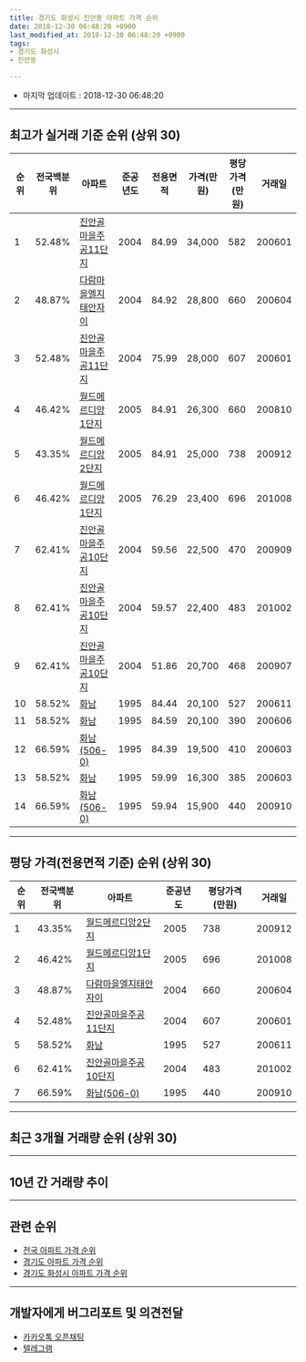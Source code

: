 ```yaml
---
title: 경기도 화성시 진안동 아파트 가격 순위
date: 2018-12-30 06:48:20 +0900
last_modified_at: 2018-12-30 06:48:20 +0900
tags:
- 경기도 화성시
- 진안동

---
```


* 마지막 업데이트 : 2018-12-30 06:48:20

---

## 최고가 실거래 기준 순위 (상위 30)


|순위|전국백분위|아파트|준공년도|전용면적|가격(만원)|평당가격(만원)|거래일|
|---|---|---|---|---|---|---|---|
|1|52.48%|[진안골마을주공11단지](https://search.naver.com/search.naver?query=%EA%B2%BD%EA%B8%B0%EB%8F%84+%ED%99%94%EC%84%B1%EC%8B%9C+%EC%A7%84%EC%95%88%EB%8F%99+%EC%A7%84%EC%95%88%EA%B3%A8%EB%A7%88%EC%9D%84%EC%A3%BC%EA%B3%B511%EB%8B%A8%EC%A7%80)|2004|84.99|34,000|582|200601|
|2|48.87%|[다람마을엘지태안자이](https://search.naver.com/search.naver?query=%EA%B2%BD%EA%B8%B0%EB%8F%84+%ED%99%94%EC%84%B1%EC%8B%9C+%EC%A7%84%EC%95%88%EB%8F%99+%EB%8B%A4%EB%9E%8C%EB%A7%88%EC%9D%84%EC%97%98%EC%A7%80%ED%83%9C%EC%95%88%EC%9E%90%EC%9D%B4)|2004|84.92|28,800|660|200604|
|3|52.48%|[진안골마을주공11단지](https://search.naver.com/search.naver?query=%EA%B2%BD%EA%B8%B0%EB%8F%84+%ED%99%94%EC%84%B1%EC%8B%9C+%EC%A7%84%EC%95%88%EB%8F%99+%EC%A7%84%EC%95%88%EA%B3%A8%EB%A7%88%EC%9D%84%EC%A3%BC%EA%B3%B511%EB%8B%A8%EC%A7%80)|2004|75.99|28,000|607|200601|
|4|46.42%|[월드메르디앙1단지](https://search.naver.com/search.naver?query=%EA%B2%BD%EA%B8%B0%EB%8F%84+%ED%99%94%EC%84%B1%EC%8B%9C+%EC%A7%84%EC%95%88%EB%8F%99+%EC%9B%94%EB%93%9C%EB%A9%94%EB%A5%B4%EB%94%94%EC%95%991%EB%8B%A8%EC%A7%80)|2005|84.91|26,300|660|200810|
|5|43.35%|[월드메르디앙2단지](https://search.naver.com/search.naver?query=%EA%B2%BD%EA%B8%B0%EB%8F%84+%ED%99%94%EC%84%B1%EC%8B%9C+%EC%A7%84%EC%95%88%EB%8F%99+%EC%9B%94%EB%93%9C%EB%A9%94%EB%A5%B4%EB%94%94%EC%95%992%EB%8B%A8%EC%A7%80)|2005|84.91|25,000|738|200912|
|6|46.42%|[월드메르디앙1단지](https://search.naver.com/search.naver?query=%EA%B2%BD%EA%B8%B0%EB%8F%84+%ED%99%94%EC%84%B1%EC%8B%9C+%EC%A7%84%EC%95%88%EB%8F%99+%EC%9B%94%EB%93%9C%EB%A9%94%EB%A5%B4%EB%94%94%EC%95%991%EB%8B%A8%EC%A7%80)|2005|76.29|23,400|696|201008|
|7|62.41%|[진안골마을주공10단지](https://search.naver.com/search.naver?query=%EA%B2%BD%EA%B8%B0%EB%8F%84+%ED%99%94%EC%84%B1%EC%8B%9C+%EC%A7%84%EC%95%88%EB%8F%99+%EC%A7%84%EC%95%88%EA%B3%A8%EB%A7%88%EC%9D%84%EC%A3%BC%EA%B3%B510%EB%8B%A8%EC%A7%80)|2004|59.56|22,500|470|200909|
|8|62.41%|[진안골마을주공10단지](https://search.naver.com/search.naver?query=%EA%B2%BD%EA%B8%B0%EB%8F%84+%ED%99%94%EC%84%B1%EC%8B%9C+%EC%A7%84%EC%95%88%EB%8F%99+%EC%A7%84%EC%95%88%EA%B3%A8%EB%A7%88%EC%9D%84%EC%A3%BC%EA%B3%B510%EB%8B%A8%EC%A7%80)|2004|59.57|22,400|483|201002|
|9|62.41%|[진안골마을주공10단지](https://search.naver.com/search.naver?query=%EA%B2%BD%EA%B8%B0%EB%8F%84+%ED%99%94%EC%84%B1%EC%8B%9C+%EC%A7%84%EC%95%88%EB%8F%99+%EC%A7%84%EC%95%88%EA%B3%A8%EB%A7%88%EC%9D%84%EC%A3%BC%EA%B3%B510%EB%8B%A8%EC%A7%80)|2004|51.86|20,700|468|200907|
|10|58.52%|[화남](https://search.naver.com/search.naver?query=%EA%B2%BD%EA%B8%B0%EB%8F%84+%ED%99%94%EC%84%B1%EC%8B%9C+%EC%A7%84%EC%95%88%EB%8F%99+%ED%99%94%EB%82%A8)|1995|84.44|20,100|527|200611|
|11|58.52%|[화남](https://search.naver.com/search.naver?query=%EA%B2%BD%EA%B8%B0%EB%8F%84+%ED%99%94%EC%84%B1%EC%8B%9C+%EC%A7%84%EC%95%88%EB%8F%99+%ED%99%94%EB%82%A8)|1995|84.59|20,100|390|200606|
|12|66.59%|[화남(506-0)](https://search.naver.com/search.naver?query=%EA%B2%BD%EA%B8%B0%EB%8F%84+%ED%99%94%EC%84%B1%EC%8B%9C+%EC%A7%84%EC%95%88%EB%8F%99+%ED%99%94%EB%82%A8%28506-0%29)|1995|84.39|19,500|410|200603|
|13|58.52%|[화남](https://search.naver.com/search.naver?query=%EA%B2%BD%EA%B8%B0%EB%8F%84+%ED%99%94%EC%84%B1%EC%8B%9C+%EC%A7%84%EC%95%88%EB%8F%99+%ED%99%94%EB%82%A8)|1995|59.99|16,300|385|200603|
|14|66.59%|[화남(506-0)](https://search.naver.com/search.naver?query=%EA%B2%BD%EA%B8%B0%EB%8F%84+%ED%99%94%EC%84%B1%EC%8B%9C+%EC%A7%84%EC%95%88%EB%8F%99+%ED%99%94%EB%82%A8%28506-0%29)|1995|59.94|15,900|440|200910|


---

## 평당 가격(전용면적 기준) 순위 (상위 30)


|순위|전국백분위|아파트|준공년도|평당가격(만원)|거래일|
|---|---|---|---|---|---|
|1|43.35%|[월드메르디앙2단지](https://search.naver.com/search.naver?query=%EA%B2%BD%EA%B8%B0%EB%8F%84+%ED%99%94%EC%84%B1%EC%8B%9C+%EC%A7%84%EC%95%88%EB%8F%99+%EC%9B%94%EB%93%9C%EB%A9%94%EB%A5%B4%EB%94%94%EC%95%992%EB%8B%A8%EC%A7%80)|2005|738|200912|
|2|46.42%|[월드메르디앙1단지](https://search.naver.com/search.naver?query=%EA%B2%BD%EA%B8%B0%EB%8F%84+%ED%99%94%EC%84%B1%EC%8B%9C+%EC%A7%84%EC%95%88%EB%8F%99+%EC%9B%94%EB%93%9C%EB%A9%94%EB%A5%B4%EB%94%94%EC%95%991%EB%8B%A8%EC%A7%80)|2005|696|201008|
|3|48.87%|[다람마을엘지태안자이](https://search.naver.com/search.naver?query=%EA%B2%BD%EA%B8%B0%EB%8F%84+%ED%99%94%EC%84%B1%EC%8B%9C+%EC%A7%84%EC%95%88%EB%8F%99+%EB%8B%A4%EB%9E%8C%EB%A7%88%EC%9D%84%EC%97%98%EC%A7%80%ED%83%9C%EC%95%88%EC%9E%90%EC%9D%B4)|2004|660|200604|
|4|52.48%|[진안골마을주공11단지](https://search.naver.com/search.naver?query=%EA%B2%BD%EA%B8%B0%EB%8F%84+%ED%99%94%EC%84%B1%EC%8B%9C+%EC%A7%84%EC%95%88%EB%8F%99+%EC%A7%84%EC%95%88%EA%B3%A8%EB%A7%88%EC%9D%84%EC%A3%BC%EA%B3%B511%EB%8B%A8%EC%A7%80)|2004|607|200601|
|5|58.52%|[화남](https://search.naver.com/search.naver?query=%EA%B2%BD%EA%B8%B0%EB%8F%84+%ED%99%94%EC%84%B1%EC%8B%9C+%EC%A7%84%EC%95%88%EB%8F%99+%ED%99%94%EB%82%A8)|1995|527|200611|
|6|62.41%|[진안골마을주공10단지](https://search.naver.com/search.naver?query=%EA%B2%BD%EA%B8%B0%EB%8F%84+%ED%99%94%EC%84%B1%EC%8B%9C+%EC%A7%84%EC%95%88%EB%8F%99+%EC%A7%84%EC%95%88%EA%B3%A8%EB%A7%88%EC%9D%84%EC%A3%BC%EA%B3%B510%EB%8B%A8%EC%A7%80)|2004|483|201002|
|7|66.59%|[화남(506-0)](https://search.naver.com/search.naver?query=%EA%B2%BD%EA%B8%B0%EB%8F%84+%ED%99%94%EC%84%B1%EC%8B%9C+%EC%A7%84%EC%95%88%EB%8F%99+%ED%99%94%EB%82%A8%28506-0%29)|1995|440|200910|


---

## 최근 3개월 거래량 순위 (상위 30)


<div style="width:100%;">
    <canvas id="deal_count_ranking" height="250"></canvas>
</div>


<script>
new Chart(document.getElementById("deal_count_ranking"), {
    type: 'horizontalBar',
    data: {
        labels: ['진안골마을주공10단지', '월드메르디앙1단지', '진안골마을주공11단지', '월드메르디앙2단지', '다람마을엘지태안자이', '화남'],
        datasets: [{
            label: '실거래 수',
            data: [9, 8, 7, 2, 1, 1],
            borderColor: "rgba(255, 0, 128, 1)",
            backgroundColor: "rgba(255, 0, 128, 0.5)",
            fill: false,
        }]
    },
    options: {
        responsive: true,
        title: {
            display: true,
            text: '최근 3개월 거래량 순위'
        },
        tooltips: {
            mode: 'index',
            intersect: false,
            callbacks: {
                title: function(tooltipItems, data) {
                    return "실거래 수:";
                },
                label: function(tooltipItem, data) {
                    return data.labels[tooltipItem.index] + ": " + tooltipItem.xLabel;
                }
            }
        },
        hover: {
            mode: 'nearest',
            intersect: true
        },
        scales: {
            xAxes: [{
                display: true,
                scaleLabel: {
                    display: true,
                    labelString: '실거래 수'
                },
                ticks: {
                    suggestedMin: 0,
                }
            }],
            yAxes: [{
                display: true,
                ticks: {
                    autoSkip: false,
                    callback: function(value, index, values) {
                        if (value.length > 15)
                            return value.substr(0, 13) + "...";
                        else
                            return value;
                    }
                },
                scaleLabel: {
                    display: false,
                }
            }]
        }
    }
});

</script>


---

## 10년 간 거래량 추이


<div style="width:100%;">
    <canvas id="deal_progress" height="250"></canvas>
</div>

<script>
new Chart(document.getElementById("deal_progress"), {
    type: 'line',
    data: {
        labels: ['200812','200901','200902','200903','200904','200905','200906','200907','200908','200909','200910','200911','200912','201001','201002','201003','201004','201005','201006','201007','201008','201009','201010','201011','201012','201101','201102','201103','201104','201105','201106','201107','201108','201109','201110','201111','201112','201201','201202','201203','201204','201205','201206','201207','201208','201209','201210','201211','201212','201301','201302','201303','201304','201305','201306','201307','201308','201309','201310','201311','201312','201401','201402','201403','201404','201405','201406','201407','201408','201409','201410','201411','201412','201501','201502','201503','201504','201505','201506','201507','201508','201509','201510','201511','201512','201601','201602','201603','201604','201605','201606','201607','201608','201609','201610','201611','201612','201701','201702','201703','201704','201705','201706','201707','201708','201709','201710','201711','201712','201801','201802','201803','201804','201805','201806','201807','201808','201809','201810','201811','201812'],
        datasets: [{
            label: '실거래 수',
            pointRadius: 1,
            data: [11, 22, 15, 13, 26, 26, 13, 125, 159, 149, 51, 25, 17, 21, 18, 29, 13, 21, 11, 10, 16, 18, 31, 31, 30, 31, 41, 39, 26, 26, 18, 20, 29, 24, 25, 8, 12, 6, 15, 20, 18, 10, 23, 21, 12, 29, 23, 20, 29, 17, 25, 32, 31, 32, 26, 19, 23, 35, 43, 31, 34, 32, 44, 42, 32, 25, 24, 28, 35, 28, 37, 30, 22, 40, 28, 43, 35, 32, 19, 25, 20, 21, 26, 27, 14, 12, 12, 31, 19, 29, 24, 28, 34, 21, 28, 24, 18, 11, 22, 17, 14, 25, 19, 13, 15, 10, 7, 8, 15, 19, 7, 25, 12, 8, 17, 13, 12, 10, 13, 9, 6],
            borderColor: "rgba(255, 201, 14, 1)",
            backgroundColor: "rgba(255, 201, 14, 0.5)",
            fill: true,
        }]
    },
    options: {
        responsive: true,
        title: {
            display: true,
            text: '10년간 거래량 추이'
        },
        tooltips: {
            mode: 'index',
            intersect: false,
        },
        hover: {
            mode: 'nearest',
            intersect: true
        },
        scales: {
            xAxes: [{
                display: true,
                scaleLabel: {
                    display: true,
                    labelString: '년/월'
                }
            }],
            yAxes: [{
                display: true,
                ticks: {
                    suggestedMin: 0,
                },
                scaleLabel: {
                    display: true,
                    labelString: '실거래 수'
                }
            }]
        }
    }
});

</script>


---

## 관련 순위

- [전국 아파트 가격 순위](https://inasie.github.io/apt-ranking/전국)
- [경기도 아파트 가격 순위](https://inasie.github.io/apt-ranking/경기도)
- [경기도 화성시 아파트 가격 순위](https://inasie.github.io/apt-ranking/경기도-화성시)


---

## 개발자에게 버그리포트 및 의견전달

- [카카오톡 오픈채팅](https://open.kakao.com/o/gLJUAP4)
- [텔레그램](https://t.me/inasie)

